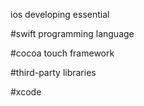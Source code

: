 ios developing essential

#swift programming language


#cocoa touch  framework


#third-party libraries


#xcode
